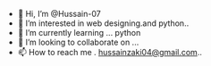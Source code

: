 - 👋 Hi, I’m @Hussain-07
- 👀 I’m interested in web designing.and python..
- 🌱 I’m currently learning ... python 
- 💞️ I’m looking to collaborate on ...
- 📫 How to reach me . hussainzaki04@gmail.com..

<!---
Hussain-07/Hussain-07 is a ✨ special ✨ repository because its `README.md` (this file) appears on your GitHub profile.
You can click the Preview link to take a look at your changes.
--->
